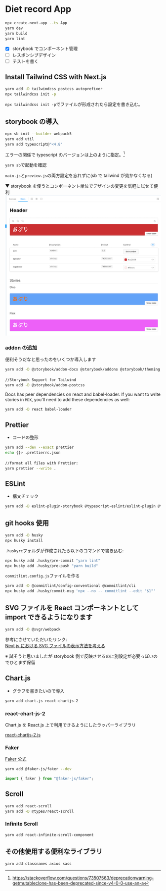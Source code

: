 # Diet record App

```bash
npx create-next-app --ts App
yarn dev
yarn build
yarn lint
```

- [x] storybook でコンポーネント管理
- [ ] レスポンシブデザイン
- [ ] テストを書く

## Install Tailwind CSS with Next.js

```bash
yarn add -D tailwindcss postcss autoprefixer
npx tailwindcss init -p
```

`npx tailwindcss init -p`でファイルが形成されたら設定を書き込む。

## storybook の導入

```bash
npx sb init --builder webpack5
yarn add util
yarn add typescript@"<4.8"
```

エラーの関係で typescript のバージョンは上のように指定。[^1]

`yarn sb`で起動を確認

`main.js`と`preview.js`の両方設定を忘れずに(sb で tailwind が効かなくなる)

▼ storybook を使うとコンポーネント単位でデザインの変更を気軽に試せて便利
![Header](./public/readme/sb_header.png)

### addon の追加

便利そうだなと思ったのをいくつか導入します

```bash
yarn add -D @storybook/addon-docs @storybook/addons @storybook/theming

//Storybook Support for Tailwind
yarn add -D @storybook/addon-postcss
```

Docs has peer dependencies on react and babel-loader. If you want to write stories in `MDX`, you'll need to add these dependencies as well:

```bash
yarn add -D react babel-loader
```

## Prettier

- コードの整形

```bash
yarn add --dev --exact prettier
echo {}> .prettierrc.json

//format all files with Prettier:
yarn prettier --write .
```

## ESLint

- 構文チェック

```bash
yarn add -D eslint-plugin-storybook @typescript-eslint/eslint-plugin @typescript-eslint/eslint-plugin eslint-plugin-import eslint-plugin-react-hooks
```

## git hooks 使用

```bash
yarn add -D husky
npx husky install
```

`.huskyrc`フォルダが作成されたら以下のコマンドで書き込む:

```bash
npx husky add .husky/pre-commit "yarn lint"
npx husky add .husky/pre-push "yarn build"
```

`commitlint.config.js`ファイルを作る

```bash
yarn add -D @commitlint/config-conventional @commitlint/cli
npx husky add .husky/commit-msg 'npx --no -- commitlint --edit "$1"'
```

## SVG ファイルを React コンポーネントとして import できるようになります

```bash
yarn add -D @svgr/webpack
```

参考にさせていただいたリンク:</br>
[Next.js における SVG ファイルの表示方法を考える](https://zenn.dev/toono_f/articles/bd50ddd0a7bc76)

※ 試そうと思いましたが storybook 側で反映させるのに別設定が必要っぽいのでひとまず保留

## Chart.js

- グラフを書きたいので導入

```bash
yarn add chart.js react-chartjs-2
```

### react-chart-js-2

Chart.js を React.js 上で利用できるようにしたラッパーライブラリ

[react-chartjs-2.js](https://react-chartjs-2.js.org/examples)

### Faker

[Faker 公式](https://fakerjs.dev/guide/usage.html)

```bash
yarn add @faker-js/faker --dev
```

```jsx
import { faker } from "@faker-js/faker";
```

## Scroll

```bash
yarn add react-scroll
yarn add -D @types/react-scroll
```

### Infinite Scroll

```bash
yarn add react-infinite-scroll-component
```

## その他使用する便利なライブラリ

```bash
yarn add classnames axios sass
```

[^1]: https://stackoverflow.com/questions/73507563/deprecationwarning-getmutableclone-has-been-deprecated-since-v4-0-0-use-an-a
